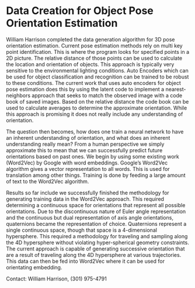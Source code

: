 # Data Creation for Object Pose Orientation Estimation

William Harrison completed the data generation algorithm for 3D pose orientation estimation. Current pose estimation methods rely on multi key point identification. This is where the program looks for specified points in a 2D picture. The relative distance of those points can be used to calculate the location and orientation of objects. This approach is typically very sensitive to the environmental lighting conditions. Auto Encoders which can be used for object classification and recognition can be trained to be robust to these conditions. The current work that uses auto encoders for object pose estimation does this by using the latent code to implement a nearest-neighbors approach that seeks to match the observed image with a code book of saved images. Based on the relative distance the code book can be used to calculate averages to determine the approximate orientation. While this approach is promising it does not really include any understanding of orientation.

The question then becomes, how does one train a neural network to have an inherent understanding of orientation, and what does an inherent understanding really mean? From a human perspective we simply approximate this to mean that we can successfully predict future orientations based on past ones. We begin by using some existing work (Word2Vec) by Google with word embeddings. Google’s Word2Vec algorithm gives a vector representation to all words. This is used for translation among other things. Training is done by feeding a large amount of text to the Word2Vec algorithm.

Results so far include we successfully finished the methodology for generating training data in the Word2Vec approach. This required determining a continuous space for orientations that represent all possible orientations. Due to the discontinuous nature of Euler angle representation and the continuous but dual representation of axis angle orientations, quaternions became the representation of choice. Quaternions represent a single continuous space, though that space is a 4-dimensional hypersphere. This required a methodology for traveling and sampling along the 4D hypersphere without violating hyper-spherical geometry constraints. The current approach is capable of generating successive orientation that are a result of traveling along the 4D hypersphere at various trajectories. This data can then be fed into Word2Vec where it can be used for orientating embedding.

Contact: William Harrison, (301) 975-4791
